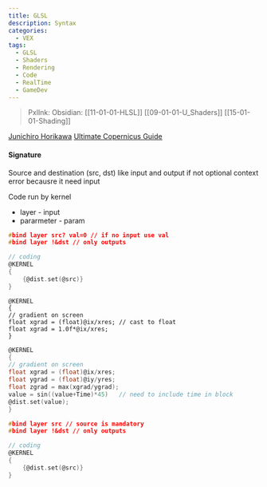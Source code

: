 ```yaml
---
title: GLSL
description: Syntax
categories:
  - VEX
tags:
  - GLSL
  - Shaders
  - Rendering
  - Code
  - RealTime
  - GameDev
---
```

> PxlInk:
> Obsidian:  [[11-01-01-HLSL]] [[09-01-01-U_Shaders]] [[15-01-01-Shading]]


[Junichiro Horikawa](https://www.youtube.com/watch?v=tksYIBRcylU "https://www.youtube.com/watch?v=tksYIBRcylU")
[Ultimate Copernicus Guide](https://youtu.be/ZPL215vfNwg?t=13209)


#### Signature
Source and destination (src, dst) like input and output 
if not optional context error becausre it need input 


Code run by kernel

- layer - input 
- pararmeter - param 
```c
#bind layer src? val=0 // if no input use val 
#bind layer !&dst // only outputs 

// coding
@KERNEL 
{
	{@dist.set(@src)} 
}
```


```
@KERNEL 
{
// gradient on screen
float xgrad = (float)@ix/xres; // cast to float
float xgrad = 1.0f*@ix/xres; 
}
```


```c
@KERNEL 
{
// gradient on screen
float xgrad = (float)@ix/xres;
float ygrad = (float)@iy/yres;
float zgrad = max(xgrad/ygrad);
value = sin((value+Time)*45)   // need to include time in block
@dist.set(value);
}
```


```c
#bind layer src // source is mandatory 
#bind layer !&dst // only outputs 

// coding
@KERNEL 
{
	{@dist.set(@src)} 
}
```